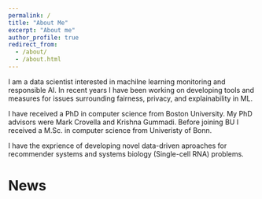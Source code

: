 ```yaml
---
permalink: /
title: "About Me"
excerpt: "About me"
author_profile: true
redirect_from: 
  - /about/
  - /about.html
---
```


I am a data scientist interested in machilne learning monitoring and responsible AI.
In recent years I have been working on developing tools and measures for issues
surrounding fairness, privacy, and explainability in ML.

I have received a PhD in computer science from Boston University.
My PhD advisors were Mark Crovella and Krishna Gummadi.
Before joining BU I received a M.Sc. in computer science from Univeristy of Bonn.

I have the exprience of developing novel data-driven aproaches for
recommender systems and systems biology (Single-cell RNA) problems.


News
======
